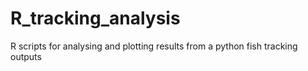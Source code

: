 # R_tracking_analysis
R scripts for analysing and plotting results from a python fish tracking outputs
